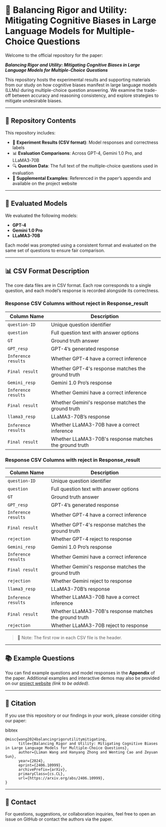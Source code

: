 # 🧠 Balancing Rigor and Utility: Mitigating Cognitive Biases in Large Language Models for Multiple-Choice Questions

Welcome to the official repository for the paper:

**_Balancing Rigor and Utility: Mitigating Cognitive Biases in Large Language Models for Multiple-Choice Questions_**

This repository hosts the experimental results and supporting materials from our study on how cognitive biases manifest in large language models (LLMs) during multiple-choice question answering. We examine the trade-off between accuracy and reasoning consistency, and explore strategies to mitigate undesirable biases.

---

## 📂 Repository Contents

This repository includes:

- 📄 **Experiment Results (CSV format)**: Model responses and correctness labels  
- 📊 **Evaluation Comparisons**: Across GPT-4, Gemini 1.0 Pro, and LLaMA3-70B  
- 🔍 **Question Data**: The full text of the multiple-choice questions used in evaluation  
- 📁 **Supplemental Examples**: Referenced in the paper’s appendix and available on the project website

---

## 🤖 Evaluated Models

We evaluated the following models:

- **GPT-4**  
- **Gemini 1.0 Pro**  
- **LLaMA3-70B**

Each model was prompted using a consistent format and evaluated on the same set of questions to ensure fair comparison.

---

## 📊 CSV Format Description

The core data files are in CSV format. Each row corresponds to a single question, and each model’s response is recorded alongside its correctness.

### **Response CSV Columns without reject in Response_result**

| Column Name         | Description                                      |
|---------------------|--------------------------------------------------|
| `question-ID`       | Unique question identifier                       |
| `question`          | Full question text with answer options           |
| `GT`                | Ground truth answer                              |
| `GPT_resp`          | GPT-4’s generated response                       |
| `Inference results`       | Whether GPT-4 have a correct inference |
| `Final result`       | Whether GPT-4's response matches the ground truth |
| `Gemini_resp`       | Gemini 1.0 Pro’s response                        |
| `Inference results`       | Whether Gemini have a correct inference |
| `Final result`       | Whether Gemini's response matches the ground truth |
| `llama3_resp`       | LLaMA3-70B’s response                            |
| `Inference results`       | Whether LLaMA3-70B have a correct inference |
| `Final result`       | Whether LLaMA3-70B's response matches the ground truth |

### **Response CSV Columns with reject in Response_result**
| Column Name         | Description                                      |
|---------------------|--------------------------------------------------|
| `question-ID`       | Unique question identifier                       |
| `question`          | Full question text with answer options           |
| `GT`                | Ground truth answer                              |
| `GPT_resp`          | GPT-4’s generated response                       |
| `Inference results`       | Whether GPT-4 have a correct inference |
| `Final result`       | Whether GPT-4's response matches the ground truth |
| `rejection`           | Whether GPT-4 reject to response|
| `Gemini_resp`       | Gemini 1.0 Pro’s response                        |
| `Inference results`       | Whether Gemini have a correct inference |
| `Final result`       | Whether Gemini's response matches the ground truth |
| `rejection`           | Whether Gemini reject to response|
| `llama3_resp`       | LLaMA3-70B’s response                            |
| `Inference results`       | Whether LLaMA3-70B have a correct inference |
| `Final result`       | Whether LLaMA3-70B's response matches the ground truth |
| `rejection`           | Whether LLaMA3-70B reject to response|

> 📌 Note: The first row in each CSV file is the header.

---

## 📚 Example Questions

You can find example questions and model responses in the **Appendix** of the paper. Additional examples and interactive demos may also be provided on our [project website](https://hanyangzhong.github.io/BRU-website/) *(link to be added)*.

---
## 🧾 Citation
If you use this repository or our findings in your work, please consider citing our paper:

bibtex
```
@misc{wang2024balancingrigorutilitymitigating,
      title={Balancing Rigor and Utility: Mitigating Cognitive Biases in Large Language Models for Multiple-Choice Questions}, 
      author={Liman Wang and Hanyang Zhong and Wenting Cao and Zeyuan Sun},
      year={2024},
      eprint={2406.10999},
      archivePrefix={arXiv},
      primaryClass={cs.CL},
      url={https://arxiv.org/abs/2406.10999}, 
}
```
---
## 🤝 Contact
For questions, suggestions, or collaboration inquiries, feel free to open an issue on GitHub or contact the authors via the paper.


